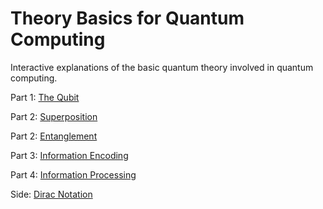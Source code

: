 # Theory Basics for Quantum Computing
Interactive explanations of the basic quantum theory involved in quantum computing.

Part 1: [The Qubit](The%20Qubit.ipynb)

Part 2: [Superposition](Superposition.ipynb)

Part 2: [Entanglement](Entanglement.ipynb)

Part 3: [Information Encoding](Information%20Encoding.ipynb)

Part 4: [Information Processing](Information%20Processing.ipynb)

Side: [Dirac Notation](Dirac%20Notation.ipynb)
